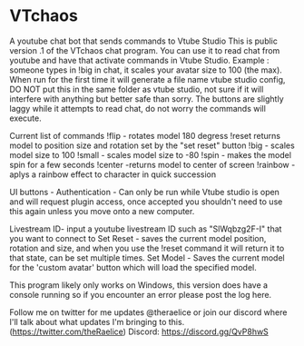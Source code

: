 # VTchaos
A youtube chat bot that sends commands to Vtube Studio
This is public version .1 of the VTchaos chat program. You can use it to read chat from youtube and have that activate commands in Vtube Studio. Example : someone types in !big in chat, it scales your avatar size to 100 (the max). When run for the first time it will generate a file name vtube studio config, DO NOT put this in the same folder as vtube studio, not sure if it will interfere with anything but better safe than sorry. The buttons are slightly laggy while it attempts to read chat, do not worry the commands will execute.

Current list of commands
!flip - rotates model 180 degress
!reset returns model to position size and rotation set by the "set reset" button
!big - scales model size to 100
!small - scales model size to -80
!spin - makes the model spin for a few seconds
!center -returns model to center of screen
!rainbow - aplys a rainbow effect to character in quick succession

UI buttons - 
Authentication - Can only be run while Vtube studio is open and will request plugin access, once accepted you shouldn't need to use this again unless you move onto a new computer.

Livestream ID- input a youtube livestream ID such as "SlWqbzg2F-I" that you want to connect to
Set Reset - saves the current model position, rotation and size, and when you use the !reset command it will return it to that state, can be set multiple times.
Set Model - Saves the current model for the 'custom avatar' button which will load the specified model.

This program likely only works on Windows, this version does have a console running so if you encounter an error please post the log here.

Follow me on twitter for me updates @theraelice or join our discord where I'll talk about what updates I'm bringing to this. (https://twitter.com/theRaelice) Discord: https://discord.gg/QvP8hwS
